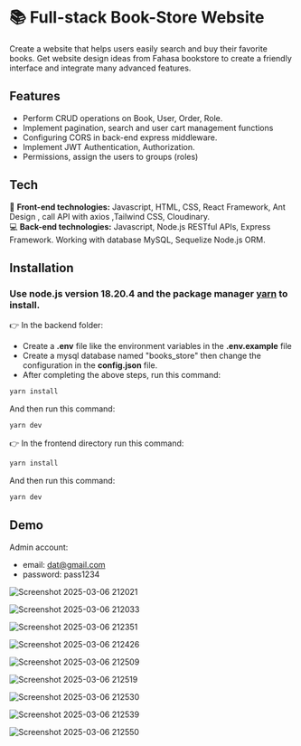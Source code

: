 # 📚 Full-stack Book-Store Website

Create a website that helps users easily search and buy their favorite books. Get website design ideas from Fahasa bookstore to create a friendly interface and integrate many advanced features.

## Features

- Perform CRUD operations on Book, User, Order, Role.
- Implement pagination, search and user cart management functions
- Configuring CORS in back-end express middleware.
- Implement JWT Authentication, Authorization.
- Permissions, assign the users to groups (roles)

## Tech

🤖 <b>Front-end technologies:</b> Javascript, HTML, CSS, React Framework, Ant Design , call API with axios ,Tailwind CSS, Cloudinary. <br/>
💻 <b>Back-end technologies:</b> Javascript, Node.js RESTful APIs, Express Framework. Working with database MySQL, Sequelize Node.js ORM.

## Installation
### Use node.js version 18.20.4 and the package manager [yarn](https://classic.yarnpkg.com/en/packages) to install.
👉 In the backend folder:
  - Create a <b>.env</b> file like the environment variables in the <b>.env.example</b> file
  - Create a mysql database named "books_store" then change the configuration in the <b>config.json</b> file.
  - After completing the above steps, run this command:
```bash
yarn install
```
  And then run this command:
```bash
yarn dev
```

👉 In the frontend directory run this command:
```bash
yarn install
```
  And then run this command:
```bash
yarn dev
```

## Demo
Admin account:
  - email: dat@gmail.com
  - password: pass1234

![Screenshot 2025-03-06 212021](https://github.com/user-attachments/assets/aed417bf-f4e3-4cd3-a554-179eb97a2b41)

![Screenshot 2025-03-06 212033](https://github.com/user-attachments/assets/bb13a0e6-91c2-402d-814e-d99d11cd64c8)

![Screenshot 2025-03-06 212351](https://github.com/user-attachments/assets/5a748678-d9ce-4a33-b5b3-3090b748dce9)

![Screenshot 2025-03-06 212426](https://github.com/user-attachments/assets/58e9c36d-dc12-40e7-8d89-7fd4da92a02b)

![Screenshot 2025-03-06 212509](https://github.com/user-attachments/assets/029ec808-8049-4edf-b2c8-b210fbb3cb56)

![Screenshot 2025-03-06 212519](https://github.com/user-attachments/assets/b74cc4e3-8443-4c27-9ab5-09dfa0d94cc8)

![Screenshot 2025-03-06 212530](https://github.com/user-attachments/assets/266e600c-36d4-4f9c-add6-39605f45f4d4)

![Screenshot 2025-03-06 212539](https://github.com/user-attachments/assets/aef25a77-77d1-4910-b1cc-51bae47dd68f)

![Screenshot 2025-03-06 212550](https://github.com/user-attachments/assets/a7b25c91-b48b-4636-9067-d57dec9d2d55)



